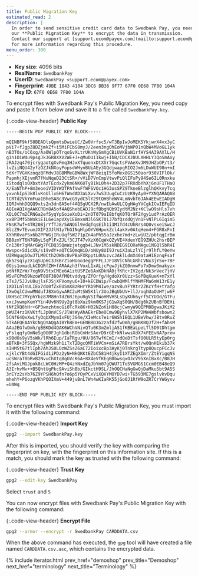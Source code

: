 ```yaml
---
title: Public Migration Key
estimated_read: 2
description: |
  In order to send sensitive credit card data to Swedbank Pay, you need to use
  our **Public Migration Key** to encrypt the data in transmission.
  Contact our support at [support.ecom@payex.com](mailto:support.ecom@payex.com)
  for more information regarding this procedure.
menu_order: 300
---
```


*   **Key size**: 4096 bits
*   **RealName**: `SwedbankPay`
*   **UserID**: `SwedbankPay <support.ecom@payex.com>`
*   **Fingerprint**: `49BE 1843 4104 3DC6 DB36 9F77 67F0 0E68 7F80 104A`
*   **Key ID**: `67F0 0E68 7F80 104A`

To encrypt files with Swedbank Pay's Public Migration Key, you need copy and
paste it from below and save it to a file called `SwedbankPay.key`.

{:.code-view-header}
**Public Key**

```
-----BEGIN PGP PUBLIC KEY BLOCK-----

mQINBF9kf58BEADlsQpmtsDwieUC/Zw0Vrfsc5/wT3BpIwJoMEK5YkjwrX4vx3yC
pVi7+fJgpZ8DZjmkZf+i5MiFCbS8myJ/2een3ngOhEoMVjbWP01nQbW4MVoGL1yk
nB3TOs/oC6xg/Aa0WlpOTrqoSvXLtrUKnWySmXgCBiUVKBaN1rfHYS4A39AXlL/H
g1n1OiW4u9psgJk3GRBXXV2WE+J+qMuDUI1kwj+IbB/CDCXJ0ULXHHLY3QoSmAoy
zRAJzq470jcrygaotgXvFmq3HJxXTquonxDtXXr7GqctsFVAeXvJM9JHZoOP/t3/
lvZiiNQU42yfzOZJkNXoyPopsdWHynBUiAEy3GQdjwapgRIO2Jm6LDuWUI98n+mI
5dXrTVGXKzoqzBFMdvJ8GBMMeGBW8WxjWF8eiqI5foMex8GS150aor930VIFlOk/
PapmhjXEjvmR7fNuNqeD23CtSR+/vViD7VnCmpVtwvPiQlIFsPy94Se6IL0Rnxke
iStodqloOXbxtYAzTEcdxZykm6NK6UTyB1kL0h4+2D32p7FRXdbYhXj6nUF1THaO
X/EaNThP+8m3eoeiVIDYW3TPAfVwFfWFSVOc1HG3osSPZ9TkneBlzglhQKkvyTcq
yxvnhIpS3k8lvKoUllx6H6TWndAD3aLXvv7wS3UugCuCzUzK9yAy0+YXNQARAQAB
tCRTd2VkYmFua1BheSA8c3VwcG9ydC5lY29tQHBheWV4LmNvbT6JAk4EEwEIADgW
IQRJvhhDQQQ9xts2n3dn8A5of4AQSgUCX2R/nwIbAwULCQgHAgYVCgkICwIEFgID
AQIeAQIXgAAKCRBn8A5of4AQShebEADJ9cfBbgNQb9IydtM2Nz+KClwO9sHls7vh
XQL0C7m2CRNGa2efSyqYpSoieXoDi+2nOT079aI8bfqK0TQr9F2Ygy1udPrAzOER
xxBPIMfGbWnkiE1L6e1apVXy1EBmxnN3l6SK70iJ7bfQzddQjVn1FvNlPL6Iqim5
FNsK7wf+4TR20BjrYfTJ8/5ANQGl9vdqTqsEih1i3M1Td4cUhRrs4Q0vsxeiSwcJ
8lcZ9vTEvumJXIF2JJlN1y7hGINgHlpOYV6HpxkZcl4akXv0AtqHem4+FGR8xFnI
XYhR0vaPSx6b2PPWGjIRuUqfSW271pZn4aPh55aJzxhe7md+zLwjU2/pbtqgIrBm
BB8zmYT6N7GByLSqPlFxZJLf3CJT47vXzX6CqWxQZyVE4XdexYEG9ZHUc2hsrBEP
Cn130r7qMArGWg7PCDQ3SQmWzjetgqb4LJNv1M5skNDEG9IOXeMAgu1NGQlSbR4I
Wwspc+SdicXk/s19vdY+aQTCSQmqWiD/oNUy8UI9JruiX3aLzlYCjr9lhfLY0eYw
UIRWgugbOwJTLM0Cth2OWAc8vPBaFXRpptL0UuzvcJAklLdmX40ataH1EznqFsaf
qk52sqiyzX1qSUp6C3JkBrZioHUoo3eggPFFLJJF18ViCNhLGRhCVNx3jY5u+7BF
0Ojs1omadLkCDQRfZH+fARAAzh3fVoxL1xALjcPgwJjkZG0nmwFo7xDmw3makyzx
ptNfRZrW/7xgN9V5txCMEe6A1ztUSPZe6AxKDkNADjfKRc+IV2gd/Nk3rVec7jHV
WSvFCPm59NzoWT08F380AfMQtvddyq/ZfOrfg/HgdoXr0Uzz+SoPBqXueK+m7xYl
zTsJ/5JJvU8ujlsFJSjXFVomyu6+I0+kECDWip/FcwbQWMlfYNHMFMa6mW13rE1y
1XDILnlnULIEx7do0fZxEUSmX8zRHrYRb9M4Iwe/azvBuYFYRtr2ZKcYfH+tYafp
IXwOqlCUwwMNdufJ8XnGywARC2uMtSW5K1lr3UoJBgUbUV+llJ/oqhUaOUHYjw6F
UXHScC7MYphYbz87M8HnTdZ6RJ6puRgVSIfWoHMVHSLsDyKUh6yrf5CYUOd/GTFu
xxcJywmpKemYYin4Uv6N9Uy2gt8bXuz9km0KS7jG1wXqS0QH/Bdg6k2UBnBfDEHi
tNf2XQ8hHr+GP3wmzhtmcGi0TcRk8K+H02NZoKiH88cjCwmyW9QIPM8BgwaJKiM2
pWUZ4rz1KVKtfLJp0nVCS/JlWsWyAhAEkrEbeOCmw9ByhvlX7KP2MW4Wbfsbown2
5CNf64QxXwLfyOqbXMymIxFUj3G4e/XIeMcs7eir6WShIEQL1UBeVhw/JBtv0RuZ
5TkAEQEAAYkCNgQYAQgAIBYhBEm+GENBBD3G2zafd2fwDmh/gBBKBQJfZH+fAhsM
AAoJEGfwDmh/gBBKDd4QAK6WChVNivQTu0K3mZmljAS1fKBEaLpeLTl5D0tDhtgm
yFslqqfyOmNeSg0G0FJgh1dbjRObCmHrSAerD9rGE+kNlwwsXdX7kFEEvNA7prew
x9BdOs9yV5sWk/lRh6Eup/IaTRgu/0U/B6TwfKCmI/+dQeDtTsfO0ULR5tyEp0rg
aBTkB+3fSSQx/hgWMzk9h1iTxT2DgcQMTiWVCm+mSiA7RBrsYkt/w0QnH1kib37k
sIHM5t67tlIph7AhJS0LOzWZSsZ6aC72IoixcBp3AyKj0TnkrgTtyp8QucpFCcJv
xjklcYBt4dGIFGid1iPDz2yN+NkQKKtEZbC581H4jkyI1XTZEgXImr/ZtEYigqNS
ucSWraT8bRvB2NvuChXtq8qGVcK6A+8X4eVfKEgB0bwsqxOJcV95XnIBxXc/B8JH
2fsAviMGJpok8cLWC0HzMP+Q4zYNxdZqJbYm07gQWU71ToSVGMGS1Ccm0EB48eQ9
A3IrhvMv++B5QhtUgPkc9AviShBb/GIkctH9SL/JhOQCHaNgGwQjDaMku5bt9A5S
3rEYz2sYb76Z9YPSH6hQfn7o6p5YOyPCxViXQVYMOYD7wi+TG593ME7gslvkvDqu
mhehY+P6ozgVKhPQOIXmV+449jvBnL7Wn4wKIaRK55jGo0J1RfW9oZR7CrYWGyxv
=U4Wq

-----END PGP PUBLIC KEY BLOCK-----
```

To encrypt files with Swedbank Pay's Public Migration Key, you must import it
with the following command:

{:.code-view-header}
**Import Key**

```sh
gpg2 --import SwedbankPay.key
```

After this is imported, you should verify the key with comparing the fingerprint on key, with the fingerprint on this information site.
If this is a match, you should mark the key as trusted with the following command:

{:.code-view-header}
**Trust Key**

```sh
gpg2 --edit-key SwedbankPay
```

Select `trust` and `5`

You can now encrypt files with Swedbank Pay's Public Migration Key with the
following command:

{:.code-view-header}
**Encrypt File**

```sh
gpg2 --armor --encrypt -r SwedbankPay CARDDATA.csv
```

When the above command has executed, the `gpg` tool will have created a file
named `CARDDATA.csv.asc`, which contains the encrypted data.

{% include iterator.html prev_href="demoshop"
                         prev_title="Demoshop"
                         next_href="terminology"
                         next_title="Terminology" %}
